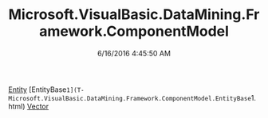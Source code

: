 ﻿---
title: Microsoft.VisualBasic.DataMining.Framework.ComponentModel
date: 6/16/2016 4:45:50 AM
---

[Entity](T-Microsoft.VisualBasic.DataMining.Framework.ComponentModel.Entity.html)
[EntityBase`1](T-Microsoft.VisualBasic.DataMining.Framework.ComponentModel.EntityBase`1.html)
[Vector](T-Microsoft.VisualBasic.DataMining.Framework.ComponentModel.Vector.html)
